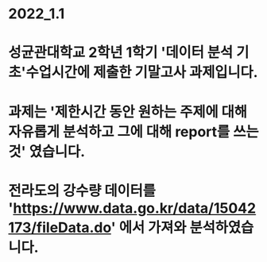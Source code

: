 # 2022_1.1
# 성균관대학교 2학년 1학기 '데이터 분석 기초'수업시간에 제출한 기말고사 과제입니다. 
# 과제는 '제한시간 동안 원하는 주제에 대해 자유롭게 분석하고 그에 대해 report를 쓰는것' 였습니다. 
# 전라도의 강수량 데이터를 'https://www.data.go.kr/data/15042173/fileData.do' 에서 가져와 분석하였습니다.
